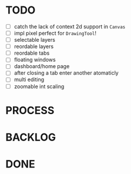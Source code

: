 # TODO
- [ ] catch the lack of context 2d support in `Canvas`
- [ ] impl pixel perfect for `DrawingTool`!
- [ ] selectable layers
- [ ] reordable layers
- [ ] reordable tabs
- [ ] floating windows
- [ ] dashboard/home page
- [ ] after closing a tab enter another atomaticly
- [ ] multi editing
- [ ] zoomable int scaling

# PROCESS

# BACKLOG

# DONE
